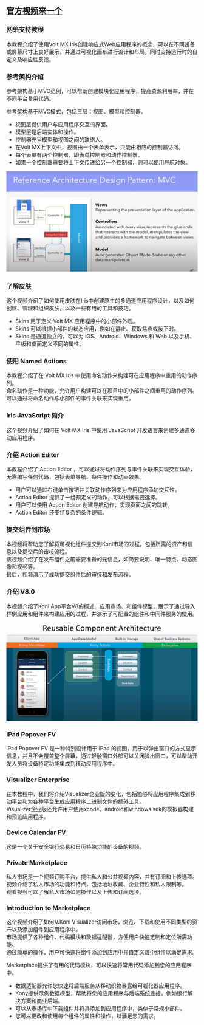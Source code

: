 ## [官方视频来一个](https://www.youtube.com/playlist?list=PLO1FhEmDMTzYqO4ZVBLXYBOpXMHZ2EFVK)
### 网络支持教程
本教程介绍了使用Volt MX Iris创建响应式Web应用程序的概念，可以在不同设备或屏幕尺寸上良好展示，并通过可视化画布进行设计和布局，同时支持运行时的自定义及响应性反馈。

### 参考架构介绍
参考架构基于MVC范例，可以帮助创建模块化应用程序，提高资源利用率，并在不同平台复用代码。  

参考架构基于MVC模式，包括三层：视图、模型和控制器。
* 视图层提供用户与应用程序交互的界面。
* 模型层是后端实体和操作。
* 控制器充当模型和视图之间的联络人。
* 在Volt MX上下文中，视图由一个表单表示，只能由相应的控制器访问。
* 每个表单有两个控制器，即表单控制器和动作控制器。
* 如果一个控制器需要将上下文传递给另一个控制器，则可以使用导航对象。

![](../images/ref-arc-dp-mvc.png)

### 了解皮肤
这个视频介绍了如何使用皮肤在Iris中创建原生的多通道应用程序设计，以及如何创建、管理和组织皮肤，以及一些有用的工具和技巧。  

* Skins 用于定义 Volt MX 应用程序中的小部件外观。
* Skins 可以根据小部件的状态应用，例如在静止、获取焦点或按下时。
* Skins 是通道独立的，可以为 iOS、Android、Windows 和 Web 以及手机、平板和桌面定义不同的属性。

### 使用 Named Actions
本教程介绍了在 Volt MX Iris 中使用命名动作来构建可在应用程序中重用的动作序列。  
命名动作是一种功能，允许用户构建可以在项目中的小部件之间重用的动作序列。  
可以通过将命名动作与小部件的事件关联来实现重用。  

### Iris JavaScript 简介
这个视频介绍了如何在 Volt MX Iris 中使用 JavaScript 开发语言来创建多通道移动应用程序。

### 介绍 Action Editor
本教程介绍了 Action Editor ，可以通过将动作序列与事件关联来实现交互体验，无需编写任何代码，包括表单导航、条件操作和动画效果。

* 用户可以通过右键单击按钮并关联动作序列来为应用程序添加交互性。
* Action Editor 提供了一组预定义的动作，可以根据需要选择。
* 用户可以使用 Action Editor 创建导航动作，实现页面之间的跳转。
* Action Editor 还支持复杂的条件逻辑。

### 提交组件到市场
本视频将帮助您了解将可视化组件提交到Koni市场的过程，包括所需的资产和信息以及提交后的审核流程。  
该视频介绍了在发布组件之前需要准备的元信息，如简要说明、唯一特点、动态图像和视频等。  
最后，视频演示了成功提交组件后的审核和发布流程。  

### 介绍 V8.0
本视频介绍了Koni App平台V8的概述、应用市场、和组件模型，展示了通过导入样例应用和组件来构建应用的过程，并演示了可配置的组件和中间件服务的使用。

![可重用的组件架构](../images/ReusableComponentArchitecture.png)

### iPad Popover FV
iPad Popover FV 是一种特别设计用于 iPad 的视图，用于以弹出窗口的方式显示信息，并且不会覆盖整个屏幕，通过轻触窗口外部可以关闭弹出窗口，可以帮助开发人员将设备特定功能集成到移动应用程序中。

### Visualizer Enterprise
在本教程中，我们将介绍Visualizer企业版的变化，包括能够将应用程序集成到移动平台和为各种平台生成应用程序二进制文件的额外工具。  
Visualizer企业版还允许用户使用xcode、android和windows sdk的模拟器构建和预览应用程序。

### Device Calendar FV
这是一个关于安全银行交易和日历特殊功能的设备的视频。

### Private Marketplace
私人市场是一个视频订购平台，提供私人和公共视频内容，并有订阅和上传选项。  
视频介绍了私人市场的功能和特点，包括地址收藏、企业特性和私人限制等。  
观看视频可以了解私人市场如何操作以及上传和订阅选项。

### Introduction to Marketplace
这个视频介绍了如何从Koni Visualizer访问市场，浏览、下载和使用不同类型的资产以及添加组件到应用程序中。  
市场提供了各种组件、代码模块和数据适配器，方便用户快速定制和定位所需功能。  
通过简单的操作，用户可快速将组件添加到应用中并自定义每个组件以满足需求。

Marketplace提供了有用的代码模块，可以快速将常用代码添加到您的应用程序中。
* 数据适配器允许您快速将后端服务从移动织物暴露给可视化器应用程序。
* Kony提供示例数据模型，帮助将您的应用程序与后端系统连接，例如银行解决方案和商业后端。
* 可以从市场库中下载组件并将其添加到应用程序中，类似于常规小部件。
* 您可以更改和使用每个组件的属性和操作，以满足您的需求。

### 